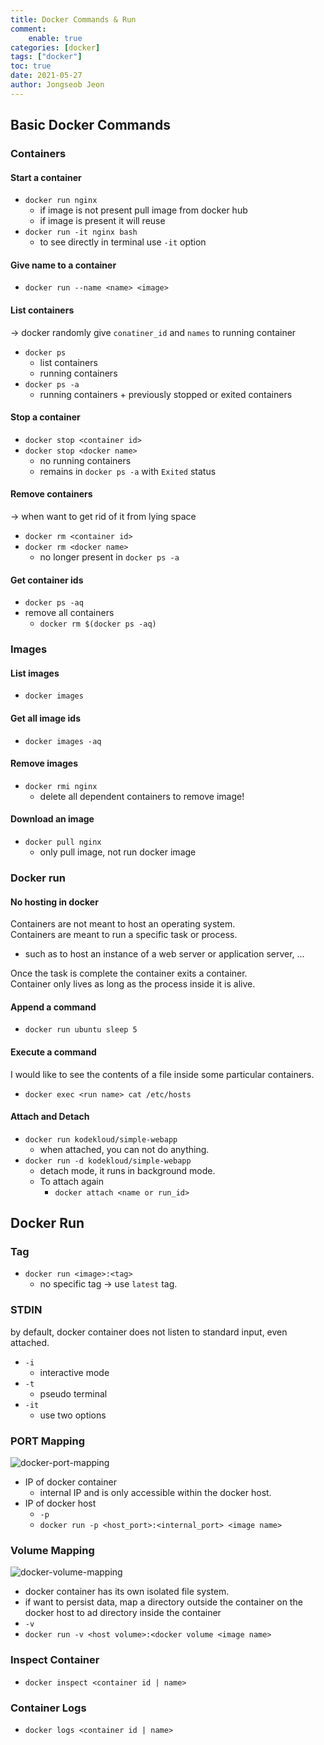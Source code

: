 ```yaml
---
title: Docker Commands & Run
comment:   
    enable: true
categories: [docker]
tags: ["docker"]
toc: true
date: 2021-05-27
author: Jongseob Jeon
---
```


## Basic Docker Commands
### Containers
#### Start a container
- `docker run nginx`
  - if image is not present pull image from docker hub
  - if image is present it will reuse
- `docker run -it nginx bash`
  - to see directly in terminal use `-it` option


#### Give name to a container
- `docker run --name <name> <image>`


#### List containers
→ docker randomly give `conatiner_id` and `names` to running container

- `docker ps`
  - list containers
  - running containers
- `docker ps -a`
  - running containers + previously stopped or exited containers


#### Stop a container
- `docker stop <container id>`
- `docker stop <docker name>`
  - no running containers
  - remains in `docker ps -a` with `Exited` status


#### Remove containers
→ when want to get rid of it from lying space

- `docker rm <container id>`
- `docker rm <docker name>`
  - no longer present in `docker ps -a`


#### Get container ids
- `docker ps -aq`
- remove all containers
  - `docker rm $(docker ps -aq)`



### Images
#### List images
- `docker images`


#### Get all image ids
- `docker images -aq`


#### Remove images
- `docker rmi nginx`
  - delete all dependent containers to remove image!


#### Download an image
- `docker pull nginx`
  - only pull image, not run docker image



### Docker run
#### No hosting in docker
Containers are not meant to host an operating system.  
Containers are meant to run a specific task or process.
  - such as to host an instance of a web server or application server, ...  

Once the task is complete the container exits a container.  
Container only lives as long as the process inside it is alive.


#### Append a command
- `docker run ubuntu sleep 5`


#### Execute a command
I would like to see the contents of a file inside some particular containers.

- `docker exec <run name> cat /etc/hosts`


#### Attach and Detach
- `docker run kodekloud/simple-webapp`
  - when attached, you can not do anything.
- `docker run -d kodekloud/simple-webapp`
  - detach mode, it runs in background mode.
  - To attach again
    - `docker attach <name or run_id>`



## Docker Run
### Tag
- `docker run <image>:<tag>`
  - no specific tag → use `latest`  tag.

### STDIN
by default, docker container does not listen to standard input, even attached.

- `-i`
  - interactive mode
- `-t`
  - pseudo terminal
- `-it`
  - use two options


### PORT Mapping
![docker-port-mapping](/imgs/docker/docker-0.png)

- IP of docker container
  - internal IP and is only accessible within the docker host.
- IP of docker host
  - `-p`
  - `docker run -p <host_port>:<internal_port> <image name>`



### Volume Mapping
![docker-volume-mapping](/imgs/docker/docker-1.png)

- docker container has its own isolated file system.
- if want to persist data, map a directory outside the container on the docker host to ad directory inside the container
- `-v`
- `docker run -v <host volume>:<docker volume <image name>`


### Inspect Container
- `docker inspect <container id | name>`


### Container Logs
- `docker logs <container id | name>`
